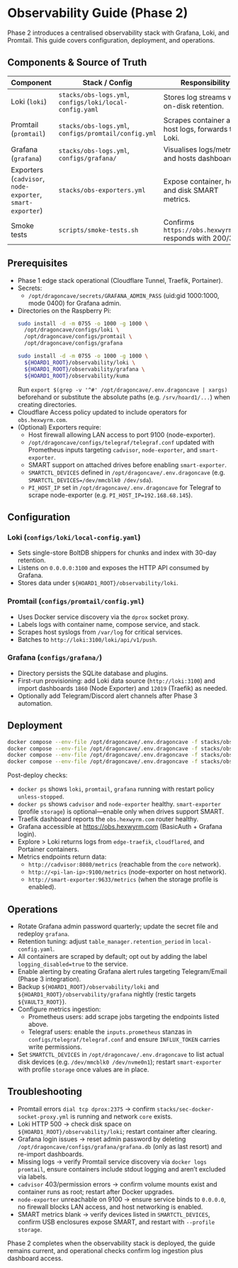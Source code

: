 # Observability Guide (Phase 2)

Phase 2 introduces a centralised observability stack with Grafana, Loki, and Promtail. This guide covers configuration, deployment, and operations.

## Components & Source of Truth
| Component | Stack / Config | Responsibility |
| --- | --- | --- |
| Loki (`loki`) | `stacks/obs-logs.yml`, `configs/loki/local-config.yaml` | Stores log streams with on-disk retention. |
| Promtail (`promtail`) | `stacks/obs-logs.yml`, `configs/promtail/config.yml` | Scrapes container and host logs, forwards to Loki. |
| Grafana (`grafana`) | `stacks/obs-logs.yml`, `configs/grafana/` | Visualises logs/metrics and hosts dashboards. |
| Exporters (`cadvisor`, `node-exporter`, `smart-exporter`) | `stacks/obs-exporters.yml` | Expose container, host, and disk SMART metrics. |
| Smoke tests | `scripts/smoke-tests.sh` | Confirms `https://obs.hexwyrm.com` responds with 200/302. |

## Prerequisites
- Phase 1 edge stack operational (Cloudflare Tunnel, Traefik, Portainer).
- Secrets:
  - `/opt/dragoncave/secrets/GRAFANA_ADMIN_PASS` (uid:gid 1000:1000, mode 0400) for Grafana admin.
- Directories on the Raspberry Pi:
  ```bash
  sudo install -d -m 0755 -o 1000 -g 1000 \
    /opt/dragoncave/configs/loki \
    /opt/dragoncave/configs/promtail \
    /opt/dragoncave/configs/grafana

  sudo install -d -m 0755 -o 1000 -g 1000 \
    ${HOARD1_ROOT}/observability/loki \
    ${HOARD1_ROOT}/observability/grafana \
    ${HOARD1_ROOT}/observability/kuma
  ```
  Run `export $(grep -v '^#' /opt/dragoncave/.env.dragoncave | xargs)` beforehand or substitute the absolute paths (e.g. `/srv/hoard1/...`) when creating directories.
- Cloudflare Access policy updated to include operators for `obs.hexwyrm.com`.
- (Optional) Exporters require:
  - Host firewall allowing LAN access to port 9100 (node-exporter).
  - `/opt/dragoncave/configs/telegraf/telegraf.conf` updated with Prometheus inputs targeting `cadvisor`, `node-exporter`, and `smart-exporter`.
  - SMART support on attached drives before enabling `smart-exporter`.
  - `SMARTCTL_DEVICES` defined in `/opt/dragoncave/.env.dragoncave` (e.g. `SMARTCTL_DEVICES=/dev/mmcblk0 /dev/sda`).
  - `PI_HOST_IP` set in `/opt/dragoncave/.env.dragoncave` for Telegraf to scrape node-exporter (e.g. `PI_HOST_IP=192.168.68.145`).

## Configuration
### Loki (`configs/loki/local-config.yaml`)
- Sets single-store BoltDB shippers for chunks and index with 30-day retention.
- Listens on `0.0.0.0:3100` and exposes the HTTP API consumed by Grafana.
- Stores data under `${HOARD1_ROOT}/observability/loki`.

### Promtail (`configs/promtail/config.yml`)
- Uses Docker service discovery via the `dprox` socket proxy.
- Labels logs with container name, compose service, and stack.
- Scrapes host syslogs from `/var/log` for critical services.
- Batches to `http://loki:3100/loki/api/v1/push`.

### Grafana (`configs/grafana/`)
- Directory persists the SQLite database and plugins.
- First-run provisioning: add Loki data source (`http://loki:3100`) and import dashboards `1860` (Node Exporter) and `12019` (Traefik) as needed.
- Optionally add Telegram/Discord alert channels after Phase 3 automation.

## Deployment
```bash
docker compose --env-file /opt/dragoncave/.env.dragoncave -f stacks/obs-logs.yml config    # Validate syntax
docker compose --env-file /opt/dragoncave/.env.dragoncave -f stacks/obs-logs.yml up -d     # Deploy stack
docker compose --env-file /opt/dragoncave/.env.dragoncave -f stacks/obs-exporters.yml config
docker compose --env-file /opt/dragoncave/.env.dragoncave -f stacks/obs-exporters.yml up -d
```

Post-deploy checks:
- `docker ps` shows `loki`, `promtail`, `grafana` running with restart policy `unless-stopped`.
- `docker ps` shows `cadvisor` and `node-exporter` healthy. `smart-exporter` (profile `storage`) is optional—enable only when drives support SMART.
- Traefik dashboard reports the `obs.hexwyrm.com` router healthy.
- Grafana accessible at https://obs.hexwyrm.com (BasicAuth + Grafana login).
- Explore > Loki returns logs from `edge-traefik`, `cloudflared`, and Portainer containers.
- Metrics endpoints return data:
  - `http://cadvisor:8080/metrics` (reachable from the `core` network).
  - `http://<pi-lan-ip>:9100/metrics` (node-exporter on host network).
  - `http://smart-exporter:9633/metrics` (when the storage profile is enabled).

## Operations
- Rotate Grafana admin password quarterly; update the secret file and redeploy `grafana`.
- Retention tuning: adjust `table_manager.retention_period` in `local-config.yaml`.
- All containers are scraped by default; opt out by adding the label `logging_disabled=true` to the service.
- Enable alerting by creating Grafana alert rules targeting Telegram/Email (Phase 3 integration).
- Backup `${HOARD1_ROOT}/observability/loki` and `${HOARD1_ROOT}/observability/grafana` nightly (restic targets `${VAULT3_ROOT}`).
- Configure metrics ingestion:
  - Prometheus users: add scrape jobs targeting the endpoints listed above.
  - Telegraf users: enable the `inputs.prometheus` stanzas in `configs/telegraf/telegraf.conf` and ensure `INFLUX_TOKEN` carries write permissions.
- Set `SMARTCTL_DEVICES` in `/opt/dragoncave/.env.dragoncave` to list actual disk devices (e.g. `/dev/mmcblk0 /dev/nvme0n1`); restart `smart-exporter` with profile `storage` once values are in place.

## Troubleshooting
- Promtail errors `dial tcp dprox:2375` → confirm `stacks/sec-docker-socket-proxy.yml` is running and network `core` exists.
- Loki HTTP 500 → check disk space on `${HOARD1_ROOT}/observability/loki`; restart container after clearing.
- Grafana login issues → reset admin password by deleting `/opt/dragoncave/configs/grafana/grafana.db` (only as last resort) and re-import dashboards.
- Missing logs → verify Promtail service discovery via `docker logs promtail`, ensure containers include stdout logging and aren’t excluded via labels.
- `cadvisor` 403/permission errors → confirm volume mounts exist and container runs as root; restart after Docker upgrades.
- `node-exporter` unreachable on 9100 → ensure service binds to `0.0.0.0`, no firewall blocks LAN access, and host networking is enabled.
- SMART metrics blank → verify devices listed in `SMARTCTL_DEVICES`, confirm USB enclosures expose SMART, and restart with `--profile storage`.

Phase 2 completes when the observability stack is deployed, the guide remains current, and operational checks confirm log ingestion plus dashboard access.
